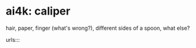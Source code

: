 # ai4k: caliper

hair, paper, finger (what's wrong?), different sides of a spoon, what else?

urls:::

